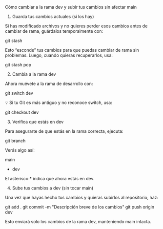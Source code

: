 Cómo cambiar a la rama dev y subir tus cambios sin afectar main
1. Guarda tus cambios actuales (si los hay)

Si has modificado archivos y no quieres perder esos cambios antes de cambiar de rama, guárdalos temporalmente con:

git stash


Esto “esconde” tus cambios para que puedas cambiar de rama sin problemas. Luego, cuando quieras recuperarlos, usa:

git stash pop

2. Cambia a la rama dev

Ahora muévete a la rama de desarrollo con:

git switch dev


💡 Si tu Git es más antiguo y no reconoce switch, usa:

git checkout dev

3. Verifica que estás en dev

Para asegurarte de que estás en la rama correcta, ejecuta:

git branch


Verás algo así:

  main
* dev


El asterisco * indica que ahora estás en dev.

4. Sube tus cambios a dev (sin tocar main)

Una vez que hayas hecho tus cambios y quieras subirlos al repositorio, haz:

git add .
git commit -m "Descripción breve de los cambios"
git push origin dev


Esto enviará solo los cambios de la rama dev, manteniendo main intacta.
